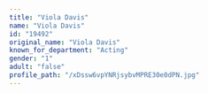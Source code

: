 ```yaml
---
title: "Viola Davis"
name: "Viola Davis"
id: "19492"
original_name: "Viola Davis"
known_for_department: "Acting"
gender: "1"
adult: "false"
profile_path: "/xDssw6vpYNRjsybvMPRE30e0dPN.jpg"
---
```

